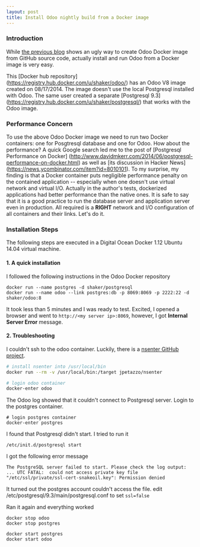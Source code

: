 ```yaml
---
layout: post
title: Install Odoo nightly build from a Docker image 
---
```


### Introduction
 
While [the previous blog](http://www.mindissoftware.com/2014/08/19/Install-Odoo-using-Docker/) 
shows an ugly way to create Odoo Docker image from GitHub source code, 
actually install and run Odoo from a Docker image is very easy. 

This [Docker hub repository] (https://registry.hub.docker.com/u/shaker/odoo/) 
has an Odoo V8 image created on 08/17/2014. The image doesn't use the 
local Postgresql installed with Odoo. The same user created a separate 
[Postgresql 9.3]
(https://registry.hub.docker.com/u/shaker/postgresql/) 
that works with the Odoo image.

### Performance Concern 

To use the above Odoo Docker image we need to run two Docker containers:
one for Posgtresql database and one for Odoo. How about the performance?
A quick Google search led me to the post of 
[Postgresql Performance on Docker]
(http://www.davidmkerr.com/2014/06/postgresql-performance-on-docker.html) 
as well as [its discussion in Hacker News]
(https://news.ycombinator.com/item?id=8010101). 
To my surprise, my finding is that a Docker container puts negligible 
performance penalty on the contained application -- especially when 
one doesn't use virtual network and virtual I/O. Actually in the author's 
tests, dockerized applications had better performance than the native ones. 
It is safe to say that it is a good practice to run the database server 
and application server even in production. All required is a **RIGHT** 
network and I/O configuration of all containers and their links. 
Let's do it. 

### Installation Steps 

The following steps are executed in a Digital Ocean Docker 1.12 Ubuntu 
14.04 virtual machine. 

#### 1. A quick installation

I followed the following instructions in the Odoo Docker repository 

    docker run --name postgres -d shaker/postgresql
    docker run --name odoo --link postgres:db -p 8069:8069 -p 2222:22 -d shaker/odoo:8
    
It took less than 5 minutes and I was ready to test. 
Excited, I opened a browser and went to `http://<my server ip>:8069`, 
however, I got **Internal Server Error** message. 

#### 2. Troubleshooting

I couldn't ssh to the odoo container. Luckily, there is a 
[nsenter GitHub project](https://github.com/jpetazzo/nsenter). 

```bash
# install nsenter into /usr/local/bin
docker run --rm -v /usr/local/bin:/target jpetazzo/nsenter

# login odoo container
docker-enter odoo
```
    
The Odoo log showed that it couldn't connect to Postgresql server. 
Login to the postgres container. 

    # login postgres container
    docker-enter postgres
    
I found that Postgresql didn't start. I tried to run it

    /etc/init.d/postgresql start
    
I got the following error message

    The PostgreSQL server failed to start. Please check the log output: 
    ... UTC FATAL:  could not access private key file "/etc/ssl/private/ssl-cert-snakeoil.key": Permission denied
    
It turned out the postgres account couldn't access the file. 
edit /etc/postgresql/9.3/main/postgresql.conf to set `ssl=false`
 
Ran it again and everything worked

    docker stop odoo
    docker stop postgres
    
    docker start postgres
    docker start odoo
